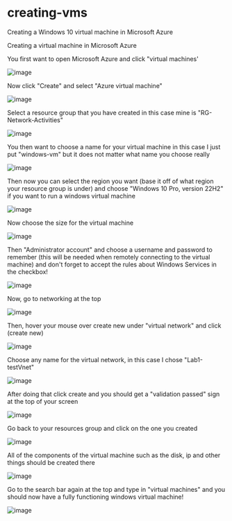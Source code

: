 # creating-vms
Creating a Windows 10 virtual machine in Microsoft Azure

Creating a virtual machine in Microsoft Azure

You first want to open Microsoft Azure and click "virtual machines'


![image](https://github.com/user-attachments/assets/f519cca9-292c-4b0b-a075-55bece111023)




Now click "Create" and select "Azure virtual machine"

![image](https://github.com/user-attachments/assets/ce7f1a21-4a5b-49b2-89a0-b88cb5b85242)


Select a resource group that you have created in this case mine is "RG-Network-Activities"

![image](https://github.com/user-attachments/assets/9d9c9e39-1955-41fa-af45-5f62bd921249)



You then want to choose a name for your virtual machine in this case I just put "windows-vm" but it does not matter what name you choose really

![image](https://github.com/user-attachments/assets/d6783aed-5d85-4a97-959d-d68b1721bb85)


Then now you can select the region you want (base it off of what region your resource group is under)
and choose "Windows 10 Pro, version 22H2" if you want to run a windows virtual machine

![image](https://github.com/user-attachments/assets/bc380d2c-649a-47e1-bb79-d9fe4470df8e)


Now choose the size for the virtual machine

![image](https://github.com/user-attachments/assets/6bbae703-1241-4d4c-afe9-832f149093a3)


Then "Administrator account" and choose a username and password to remember (this will be needed when remotely connecting to the virtual machine) and don't forget to accept the rules about Windows Services in the checkbox!

![image](https://github.com/user-attachments/assets/b0b2a477-a42b-4bbf-b497-8bc6e8031b12)


Now, go to networking at the top

![image](https://github.com/user-attachments/assets/60a06dfb-5933-47bb-82a4-8b8f2d2c44a4)

Then, hover your mouse over create new under "virtual network" and click (create new)

![image](https://github.com/user-attachments/assets/ece42fb5-0d1f-43e9-a1ba-2415c359a189)

Choose any name for the virtual network, in this case I chose "Lab1-testVnet"

![image](https://github.com/user-attachments/assets/c11d41e8-8587-4ce8-84d3-cad0806e29bc)

After doing that click create and you should get a "validation passed" sign at the top of your screen

![image](https://github.com/user-attachments/assets/41eb25c3-9eb5-424a-a2d1-e591e094c0cf)

Go back to your resources group and click on the one you created

![image](https://github.com/user-attachments/assets/6ee2d278-6443-47aa-bf7a-985b5845875e)

All of the components of the virtual machine such as the disk, ip and other things should be created there

![image](https://github.com/user-attachments/assets/558fc8d2-685b-4a0a-b20d-17b3590ad0e1)

Go to the search bar again at the top and type in "virtual machines" and you should now have a fully functioning windows virtual machine!

![image](https://github.com/user-attachments/assets/6114e6af-9219-4b63-ba50-00247fca948b)
